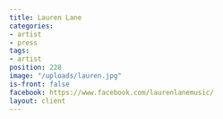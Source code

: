 ```yaml
---
title: Lauren Lane
categories:
- artist
- press
tags:
- artist
position: 228
image: "/uploads/lauren.jpg"
is-front: false
facebook: https://www.facebook.com/laurenlanemusic/
layout: client
---
```



